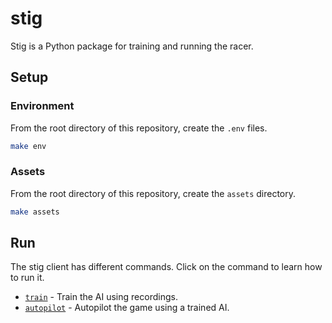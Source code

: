 # stig

Stig is a Python package for training and running the racer.

## Setup

### Environment

From the root directory of this repository, create the `.env` files.

```bash
make env
```

### Assets

From the root directory of this repository, create the `assets` directory.

```bash
make assets
```

## Run

The stig client has different commands. Click on the command to learn how to run it.

- [`train`][cmd-train] - Train the AI using recordings.
- [`autopilot`][cmd-autopilot] - Autopilot the game using a trained AI.

[cmd-train]: ./cmd/train
[cmd-autopilot]: ./cmd/autopilot

